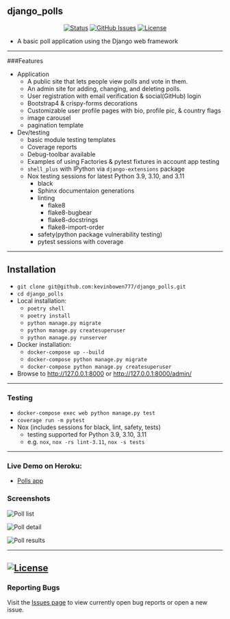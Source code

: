 ## django_polls

<div align="center">

  [![Status](https://img.shields.io/badge/status-active-success.svg)]()
  [![GitHub Issues](https://img.shields.io/github/issues/kevinbowen777/django_polls.svg)](https://github.com/kevinbowen777/django_polls/issues)
  [![License](https://img.shields.io/badge/license-MIT-blue.svg)](/LICENSE)

</div>

- A basic poll application using the Django web framework

---

###Features

 - Application
     - A public site that lets people view polls and vote in them.
     - An admin site for adding, changing, and deleting polls.
     - User registration with email verification & social(GitHub) login
     - Bootstrap4 & crispy-forms decorations
     - Customizable user profile pages with bio, profile pic, & country flags
     - image carousel
     - pagination template
 - Dev/testing
     - basic module testing templates
     - Coverage reports
     - Debug-toolbar available
     - Examples of using Factories & pytest fixtures in account app testing
     - `shell_plus` with IPython via `django-extensions` package
     - Nox testing sessions for latest Python 3.9, 3.10, and 3.11
         - black
         - Sphinx documentaion generations
         - linting
             - flake8
             - flake8-bugbear
             - flake8-docstrings
             - flake8-import-order
         - safety(python package vulnerability testing)
         - pytest sessions with coverage

---
## Installation

 - `git clone git@github.com:kevinbowen777/django_polls.git`
 - `cd django_polls`
 - Local installation:
     - `poetry shell`
     - `poetry install`
     - `python manage.py migrate`
     - `python manage.py createsuperuser`
     - `python manage.py runserver`
 - Docker installation:
     - `docker-compose up --build`
     - `docker-compose python manage.py migrate`
     - `docker-compose python manage.py createsuperuser`
 - Browse to http://127.0.0.1:8000 or http://127.0.0.1:8000/admin/

---
### Testing
 - `docker-compose exec web python manage.py test`
 - `coverage run -m pytest`
 - Nox (includes sessions for black, lint, safety, tests)
     - testing supported for Python 3.9, 3.10, 3.11
     - e.g. `nox`, `nox -rs lint-3.11`, `nox -s tests`

---
### Live Demo on Heroku:
 - [Polls app](https://kbowen-django-polls.herokuapp.com/)

### Screenshots
![Poll list](https://github.com/kevinbowen777/django_polls/blob/master/images/poll_list.png)

![Poll detail](https://github.com/kevinbowen777/django_polls/blob/master/images/poll_detail.png)


![Poll results](https://github.com/kevinbowen777/django_polls/blob/master/images/poll_results.png)

---
[![License](https://img.shields.io/badge/license-MIT-green)](https://github.com/kevinbowen777/django_polls/blob/master/LICENSE)
---
### Reporting Bugs

   Visit the [Issues page](https://github.com/kevinbowen777/django_polls/issues)
      to view currently open bug reports or open a new issue.
